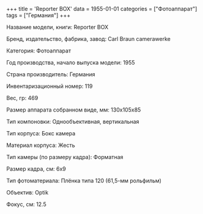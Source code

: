+++
title = 'Reporter BOX'
data = 1955-01-01
categories = ["Фотоаппарат"]
tags = ["Германия"]
+++

Название модели, книги: Reporter BOX

Бренд, издательство, фабрика, завод: Carl Braun camerawerke

Категория: Фотоаппарат

Год производства, начало выпуска модели: 1955

Страна производитель: Германия

Инвентаризационный номер: 119

Вес, гр: 469

Размер аппарата  собранном виде, мм: 130х105х85

Тип компоновки: Однообъективная, вертикальная

Тип корпуса: Бокс камера

Материал корпуса: Жесть

Тип камеры (по размеру кадра): Форматная

Размер кадра, см: 6х9

Тип фотоматериала: Плёнка типа 120 (61,5-мм рольфильм)

Объектив: Optik

Фокус, см: 12.5

